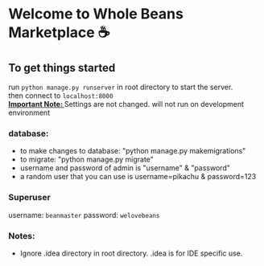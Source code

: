 # Welcome to Whole Beans Marketplace ☕️

## To get things started
run ```python manage.py runserver``` in root directory to start the server. <br />
then connect to ```localhost:8000``` <br />
<u><b>Important Note: </b></u> Settings are not changed. will not run on development environment 

### database:
* to make changes to database: "python manage.py makemigrations"
* to migrate: "python manage.py migrate"
* username and password of admin is "username" & "password"
* a random user that you can use is username=pikachu & password=123

### Superuser
username: ```beanmaster```
password: ```welovebeans```

### Notes:
* Ignore .idea directory in root directory. .idea is for IDE specific use.
